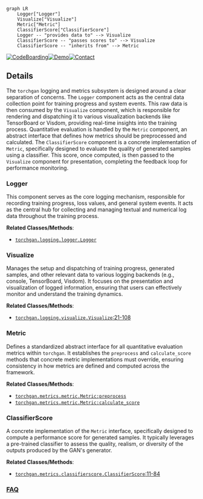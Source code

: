 ```mermaid
graph LR
    Logger["Logger"]
    Visualize["Visualize"]
    Metric["Metric"]
    ClassifierScore["ClassifierScore"]
    Logger -- "provides data to" --> Visualize
    ClassifierScore -- "passes scores to" --> Visualize
    ClassifierScore -- "inherits from" --> Metric
```

[![CodeBoarding](https://img.shields.io/badge/Generated%20by-CodeBoarding-9cf?style=flat-square)](https://github.com/CodeBoarding/GeneratedOnBoardings)[![Demo](https://img.shields.io/badge/Try%20our-Demo-blue?style=flat-square)](https://www.codeboarding.org/demo)[![Contact](https://img.shields.io/badge/Contact%20us%20-%20contact@codeboarding.org-lightgrey?style=flat-square)](mailto:contact@codeboarding.org)

## Details

The `torchgan` logging and metrics subsystem is designed around a clear separation of concerns. The `Logger` component acts as the central data collection point for training progress and system events. This raw data is then consumed by the `Visualize` component, which is responsible for rendering and dispatching it to various visualization backends like TensorBoard or Visdom, providing real-time insights into the training process. Quantitative evaluation is handled by the `Metric` component, an abstract interface that defines how metrics should be preprocessed and calculated. The `ClassifierScore` component is a concrete implementation of `Metric`, specifically designed to evaluate the quality of generated samples using a classifier. This score, once computed, is then passed to the `Visualize` component for presentation, completing the feedback loop for performance monitoring.

### Logger
This component serves as the core logging mechanism, responsible for recording training progress, loss values, and general system events. It acts as the central hub for collecting and managing textual and numerical log data throughout the training process.


**Related Classes/Methods**:

- <a href="https://github.com/torchgan/torchgan/blob/master/torchgan/logging/logger.py" target="_blank" rel="noopener noreferrer">`torchgan.logging.logger.Logger`</a>


### Visualize
Manages the setup and dispatching of training progress, generated samples, and other relevant data to various logging backends (e.g., console, TensorBoard, Visdom). It focuses on the presentation and visualization of logged information, ensuring that users can effectively monitor and understand the training dynamics.


**Related Classes/Methods**:

- <a href="https://github.com/torchgan/torchgan/blob/master/torchgan/logging/visualize.py#L21-L108" target="_blank" rel="noopener noreferrer">`torchgan.logging.visualize.Visualize`:21-108</a>


### Metric
Defines a standardized abstract interface for all quantitative evaluation metrics within `torchgan`. It establishes the `preprocess` and `calculate_score` methods that concrete metric implementations must override, ensuring consistency in how metrics are defined and computed across the framework.


**Related Classes/Methods**:

- <a href="https://github.com/torchgan/torchgan/blob/master/torchgan/metrics/metric.py" target="_blank" rel="noopener noreferrer">`torchgan.metrics.metric.Metric:preprocess`</a>
- <a href="https://github.com/torchgan/torchgan/blob/master/torchgan/metrics/metric.py" target="_blank" rel="noopener noreferrer">`torchgan.metrics.metric.Metric:calculate_score`</a>


### ClassifierScore
A concrete implementation of the `Metric` interface, specifically designed to compute a performance score for generated samples. It typically leverages a pre-trained classifier to assess the quality, realism, or diversity of the outputs produced by the GAN's generator.


**Related Classes/Methods**:

- <a href="https://github.com/torchgan/torchgan/blob/master/torchgan/metrics/classifierscore.py#L11-L84" target="_blank" rel="noopener noreferrer">`torchgan.metrics.classifierscore.ClassifierScore`:11-84</a>




### [FAQ](https://github.com/CodeBoarding/GeneratedOnBoardings/tree/main?tab=readme-ov-file#faq)